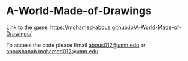 # A-World-Made-of-Drawings

Link to the game: https://mohamed-abous.github.io/A-World-Made-of-Drawings/

To access the code please Email abous012@umn.edu or aboushanab.mohamed012@umn.edu
